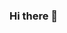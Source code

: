 ### Hi there 👋

<!--
**BluebitFinance/bluebitfinance** is a ✨ _special_ ✨ repository because its `README.md` (this file) appears on your GitHub profile.

Here are some ideas to get you started:
### What is BlueBit?
### The BlueBit Protocol is a decentralized yield aggregator powered by Aurora , which is a EVM-compatible DApp built on one of the fastest growing blockchain ecosystems — NEAR. The protocol is designed to serve users with various of risk tolerances, as well as to deliver more secure, more assessible and more efficient farming experiences.
